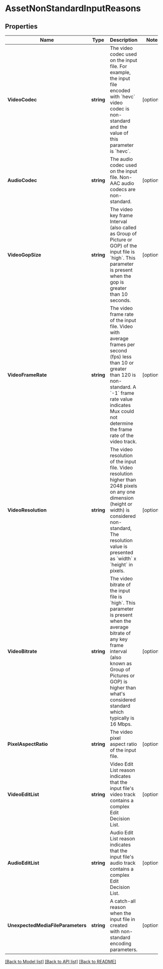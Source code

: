 # AssetNonStandardInputReasons

## Properties
Name | Type | Description | Notes
------------ | ------------- | ------------- | -------------
**VideoCodec** | **string** | The video codec used on the input file. For example, the input file encoded with &#x60;hevc&#x60; video codec is non-standard and the value of this parameter is &#x60;hevc&#x60;. | [optional] 
**AudioCodec** | **string** | The audio codec used on the input file. Non-AAC audio codecs are non-standard. | [optional] 
**VideoGopSize** | **string** | The video key frame Interval (also called as Group of Picture or GOP) of the input file is &#x60;high&#x60;. This parameter is present when the gop is greater than 10 seconds. | [optional] 
**VideoFrameRate** | **string** | The video frame rate of the input file. Video with average frames per second (fps) less than 10 or greater than 120 is non-standard. A &#x60;-1&#x60; frame rate value indicates Mux could not determine the frame rate of the video track. | [optional] 
**VideoResolution** | **string** | The video resolution of the input file. Video resolution higher than 2048 pixels on any one dimension (height or width) is considered non-standard, The resolution value is presented as &#x60;width&#x60; x &#x60;height&#x60; in pixels. | [optional] 
**VideoBitrate** | **string** | The video bitrate of the input file is &#x60;high&#x60;. This parameter is present when the average bitrate of any key frame interval (also known as Group of Pictures or GOP) is higher than what&#39;s considered standard which typically is 16 Mbps. | [optional] 
**PixelAspectRatio** | **string** | The video pixel aspect ratio of the input file. | [optional] 
**VideoEditList** | **string** | Video Edit List reason indicates that the input file&#39;s video track contains a complex Edit Decision List. | [optional] 
**AudioEditList** | **string** | Audio Edit List reason indicates that the input file&#39;s audio track contains a complex Edit Decision List. | [optional] 
**UnexpectedMediaFileParameters** | **string** | A catch-all reason when the input file in created with non-standard encoding parameters. | [optional] 

[[Back to Model list]](../README.md#documentation-for-models) [[Back to API list]](../README.md#documentation-for-api-endpoints) [[Back to README]](../README.md)


